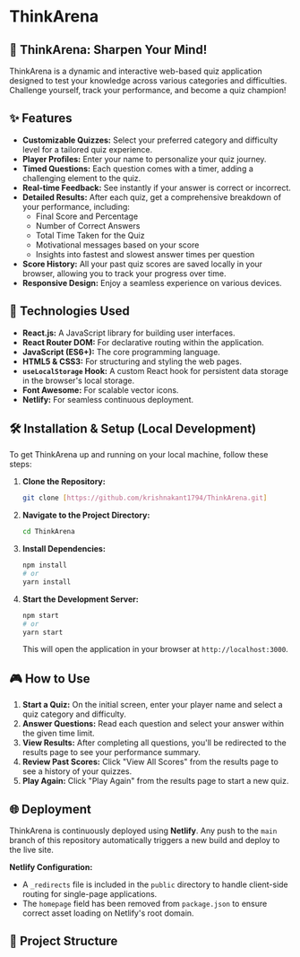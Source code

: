 # ThinkArena

## 🧠 ThinkArena: Sharpen Your Mind!

ThinkArena is a dynamic and interactive web-based quiz application designed to test your knowledge across various categories and difficulties. Challenge yourself, track your performance, and become a quiz champion!

## ✨ Features

* **Customizable Quizzes:** Select your preferred category and difficulty level for a tailored quiz experience.
* **Player Profiles:** Enter your name to personalize your quiz journey.
* **Timed Questions:** Each question comes with a timer, adding a challenging element to the quiz.
* **Real-time Feedback:** See instantly if your answer is correct or incorrect.
* **Detailed Results:** After each quiz, get a comprehensive breakdown of your performance, including:
    * Final Score and Percentage
    * Number of Correct Answers
    * Total Time Taken for the Quiz
    * Motivational messages based on your score
    * Insights into fastest and slowest answer times per question
* **Score History:** All your past quiz scores are saved locally in your browser, allowing you to track your progress over time.
* **Responsive Design:** Enjoy a seamless experience on various devices.

## 🚀 Technologies Used

* **React.js:** A JavaScript library for building user interfaces.
* **React Router DOM:** For declarative routing within the application.
* **JavaScript (ES6+):** The core programming language.
* **HTML5 & CSS3:** For structuring and styling the web pages.
* **`useLocalStorage` Hook:** A custom React hook for persistent data storage in the browser's local storage.
* **Font Awesome:** For scalable vector icons.
* **Netlify:** For seamless continuous deployment.

## 🛠️ Installation & Setup (Local Development)

To get ThinkArena up and running on your local machine, follow these steps:

1.  **Clone the Repository:**
    ```bash
    git clone [https://github.com/krishnakant1794/ThinkArena.git]
    ```
2.  **Navigate to the Project Directory:**
    ```bash
    cd ThinkArena
    ```
3.  **Install Dependencies:**
    ```bash
    npm install
    # or
    yarn install
    ```
4.  **Start the Development Server:**
    ```bash
    npm start
    # or
    yarn start
    ```
    This will open the application in your browser at `http://localhost:3000`.

## 🎮 How to Use

1.  **Start a Quiz:** On the initial screen, enter your player name and select a quiz category and difficulty.
2.  **Answer Questions:** Read each question and select your answer within the given time limit.
3.  **View Results:** After completing all questions, you'll be redirected to the results page to see your performance summary.
4.  **Review Past Scores:** Click "View All Scores" from the results page to see a history of your quizzes.
5.  **Play Again:** Click "Play Again" from the results page to start a new quiz.

## 🌐 Deployment

ThinkArena is continuously deployed using **Netlify**. Any push to the `main` branch of this repository automatically triggers a new build and deploy to the live site.

**Netlify Configuration:**
* A `_redirects` file is included in the `public` directory to handle client-side routing for single-page applications.
* The `homepage` field has been removed from `package.json` to ensure correct asset loading on Netlify's root domain.

## 📂 Project Structure
